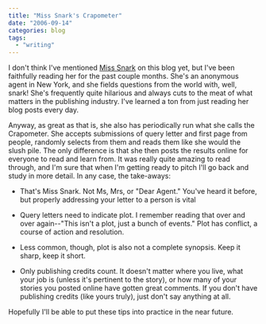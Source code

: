 ```yaml
---
title: "Miss Snark's Crapometer"
date: "2006-09-14"
categories: blog
tags:
  - "writing"
---
```


I don't think I've mentioned [Miss Snark](http://misssnark.blogspot.com/) on this blog yet, but I've been faithfully reading her for the past couple months. She's an anonymous agent in New York, and she fields questions from the world with, well, snark! She's frequently quite hilarious and always cuts to the meat of what matters in the publishing industry. I've learned a ton from just reading her blog posts every day.



Anyway, as great as that is, she also has periodically run what she calls the Crapometer. She accepts submissions of query letter and first page from people, randomly selects from them and reads them like she would the slush pile. The only difference is that she then posts the results online for everyone to read and learn from. It was really quite amazing to read through, and I'm sure that when I'm getting ready to pitch I'll go back and study in more detail. In any case, the take-aways:




- That's Miss Snark. Not Ms, Mrs, or "Dear Agent." You've heard it before, but properly addressing your letter to a person is vital
  
- Query letters need to indicate plot. I remember reading that over and over again--"This isn't a plot, just a bunch of events." Plot has conflict, a course of action and resolution.
  
- Less common, though, plot is also not a complete synopsis. Keep it sharp, keep it short.
  
- Only publishing credits count. It doesn't matter where you live, what your job is (unless it's pertinent to the story), or how many of your stories you posted online have gotten great comments. If you don't have publishing credits (like yours truly), just don't say anything at all.
  



Hopefully I'll be able to put these tips into practice in the near future.
